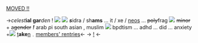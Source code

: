 [MOVED !!](https://rentry.co/show-stopper) 

->*celest***ial gar***den* !
 ![](https://cdn.discordapp.com/attachments/1041178057349791745/1055314309489643600/IMG_3347.jpg) 
![](https://barbara.crd.co/assets/images/gallery02/a1d90f02.gif?v=115e6ed7) ***s***idra / sh**ams**  ... it / xe / [neos](https://rentry.co/shamsprns) … ~~poly~~frag ![](https://barbara.crd.co/assets/images/gallery24/8629c12a.gif?v=115e6ed7) 
~~minor~~ + a~~gender~~ ***!***
 arab *p*i south asian , muslim
![](https://barbara.crd.co/assets/images/gallery01/f240f4c7.gif?v=115e6ed7) bpdtism ... adhd ... did ... anxiety +![](https://barbara.crd.co/assets/images/gallery17/a84fb90b.gif?v=115e6ed7)
[t](https://rentry.co/strikeatnight)**ake**[n](https://rentry.co/amnesia-memories)﹒[members' rentries](https://rentry.co/ourlittlekingdom)<-
-> [!](uhhhmmm) <-